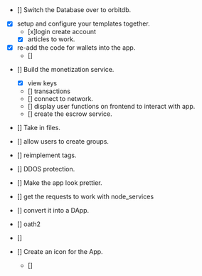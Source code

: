 ##
##
- [] Switch the Database over to orbitdb.
- [x] setup and configure your templates together. 
    - [x]login create account
    - [x] articles to work.
- [x] re-add the code for wallets into the app.
     - [] 
- [] Build the monetization service.
   - [x] view keys
   - [] transactions
   - [] connect to network.
   - [] display user functions on frontend to interact with app.
   - [] create the escrow service.
- [] Take in files.
- [] allow users to create groups.
- [] reimplement tags.
- [] DDOS protection.
- [] Make the app look prettier.

- [] get the requests to work with node_services
 - [] convert it into a DApp.
 - [] oath2
 - []
- [] Create an icon for the App.
    - []